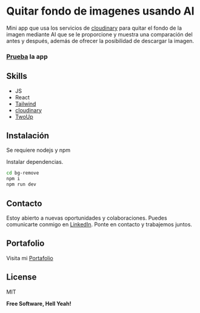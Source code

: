 # Quitar fondo de imagenes usando AI

Mini app que usa los servicios de [cloudinary] para quitar el fondo de la imagen mediante AI que se le proporcione y muestra una comparación del antes y después, además de ofrecer la posibilidad de descargar la imagen.

### [Prueba] la app

## Skills

- JS
- React
- [Tailwind]
- [cloudinary]
- [TwoUp]

## Instalación

Se requiere nodejs y npm

Instalar dependencias.

```sh
cd bg-remove
npm i
npm run dev
```

## Contacto

Estoy abierto a nuevas oportunidades y colaboraciones. Puedes comunicarte conmigo en [LinkedIn](https://www.linkedin.com/in/luis-rendon). Ponte en contacto y trabajemos juntos.

## Portafolio

Visita mi [Portafolio](https://github.com/XiaoLuxtl/lux-portfolio)

## License

MIT

**Free Software, Hell Yeah!**

[//]: # "These are reference links used in the body of this note and get stripped out when the markdown processor does its job. There is no need to format nicely because it shouldn't be seen. Thanks SO - http://stackoverflow.com/questions/4823468/store-comments-in-markdown-syntax"

[Tailwind]: https://tailwindcss.com/
[cloudinary]: https://cloudinary.com/
[TwoUp]: https://github.com/GoogleChromeLabs/two-up
[prueba]: https://xiaoluxtl.github.io/bg-remove/
